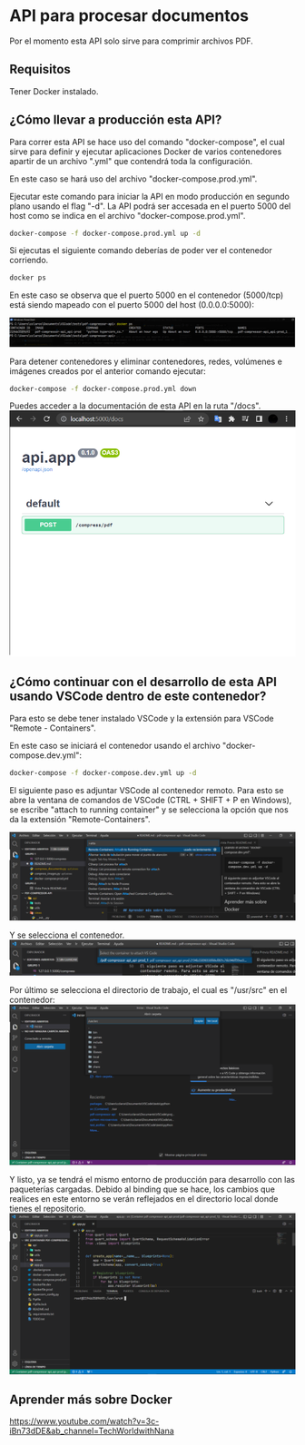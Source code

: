 # API para procesar documentos

Por el momento esta API solo sirve para comprimir archivos PDF.

## Requisitos

Tener Docker instalado.

## ¿Cómo llevar a producción esta API?

Para correr esta API se hace uso del comando "docker-compose", el cual sirve para definir y ejecutar aplicaciones Docker de varios contenedores apartir de un archivo ".yml" que contendrá toda la configuración.

En este caso se hará uso del archivo "docker-compose.prod.yml".

Ejecutar este comando para iniciar la API en modo producción en segundo plano usando el flag "-d". La API podrá ser accesada en el puerto 5000 del host como se indica en el archivo "docker-compose.prod.yml".

```bash
docker-compose -f docker-compose.prod.yml up -d
```

Si ejecutas el siguiente comando deberías de poder ver el contenedor corriendo.

```bash
docker ps
```

En este caso se observa que el puerto 5000 en el contenedor (5000/tcp) está siendo mapeado con el puerto 5000 del host (0.0.0.0:5000):

![docker-ps](./static/docker-ps.png)

Para detener contenedores y eliminar contenedores, redes, volúmenes e imágenes creados por el anterior comando ejecutar:

```bash
docker-compose -f docker-compose.prod.yml down
```

Puedes acceder a la documentación de esta API en la ruta "/docs".
![Docs](./static/docs.png)

## ¿Cómo continuar con el desarrollo de esta API usando VSCode dentro de este contenedor?

Para esto se debe tener instalado VSCode y la extensión para VSCode "Remote - Containers".

En este caso se iniciará el contenedor usando el archivo "docker-compose.dev.yml":

```bash
docker-compose -f docker-compose.dev.yml up -d
```

El siguiente paso es adjuntar VSCode al contenedor remoto. Para esto se abre la ventana de comandos de VSCode (CTRL + SHIFT + P en Windows), se escribe "attach to running container" y se selecciona la opción que nos da la extensión "Remote-Containers".

![Attach to running container](./static/attach-to-running-container.png)

Y se selecciona el contenedor.
![Select container](./static/select-container.png)

Por último se selecciona el directorio de trabajo, el cual es "/usr/src" en el contenedor:
![Select workir](./static/select-workdir.png)

Y listo, ya se tendrá el mismo entorno de producción para desarrollo con las paqueterías cargadas. Debido al binding que se hace, los cambios que realices en este entorno se verán reflejados en el directorio local donde tienes el repositorio.
![Dev env](./static/dev-env.png)

## Aprender más sobre Docker

https://www.youtube.com/watch?v=3c-iBn73dDE&ab_channel=TechWorldwithNana
